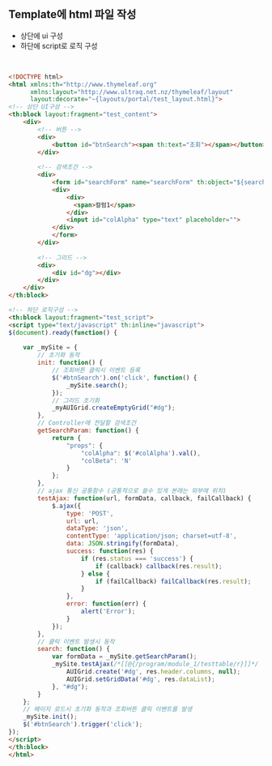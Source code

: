 <!-- --- --><!-- title: 11. Template에 html 파일 생성 --><!-- updated: 2023-01-06 07:48:11Z --><!-- created: 2022-12-08 06:34:42Z --><!-- latitude: 37.26357270 --><!-- longitude: 127.02860090 --><!-- altitude: 0.0000 --><!-- --- -->## Template에 html 파일 작성- 상단에 ui 구성- 하단에 script로 로직 구성<br>```html<!DOCTYPE html><html xmlns:th="http://www.thymeleaf.org" 	  xmlns:layout="http://www.ultraq.net.nz/thymeleaf/layout"	  layout:decorate="~{layouts/portal/test_layout.html}"><!-- 상단 UI구성 --><th:block layout:fragment="test_content">	<div>		<!-- 버튼 -->		<div>			<button id="btnSearch"><span th:text="조회"></span></button>		</div>				<!-- 검색조건 -->		<div>			<form id="searchForm" name="searchForm" th:object="${search}">			<div>				<div>				  <span>컬럼1</span>				</div>				<input id="colAlpha" type="text" placeholder="">			</div>			</form>		</div>						<!-- 그리드 -->		<div>			<div id="dg"></div>		</div>	</div></th:block><!-- 하단 로직구성 --><th:block layout:fragment="test_script"><script type="text/javascript" th:inline="javascript">$(document).ready(function() {		var _mySite = {		// 초기화 동작		init: function() {			// 조회버튼 클릭시 이벤트 등록			$('#btnSearch').on('click', function() {				_mySite.search();			});			// 그리드 초기화			_myAUIGrid.createEmptyGrid("#dg");		},		// Controller에 전달할 검색조건		getSearchParam: function() {			return {				"props": {					"colAlpha": $('#colAlpha').val(),					"colBeta": 'N'				}			};		},		// ajax 통신 공통함수 (공통적으로 쓸수 있게 본래는 외부에 위치)		testAjax: function(url, formData, callback, failCallback) {			$.ajax({				type: 'POST',				url: url,				dataType: 'json',				contentType: 'application/json; charset=utf-8',				data: JSON.stringify(formData),				success: function(res) {					if (res.status === 'success') {						if (callback) callback(res.result);					} else {						if (failCallback) failCallback(res.result);					}				},				error: function(err) {					alert('Error');				}			});		},		// 클릭 이벤트 발생시 동작		search: function() {			var formData = _mySite.getSearchParam();			_mySite.testAjax(/*[[@{/program/module_1/testtable/r}]]*/ '', formData, function(res) {				AUIGrid.create('#dg', res.header.columns, null);				AUIGrid.setGridData('#dg', res.dataList);			}, "#dg");		}	};	// 페이지 로드시 초기화 동작과 조회버튼 클릭 이벤트를 발생	_mySite.init();	$('#btnSearch').trigger('click');});</script></th:block></html>```